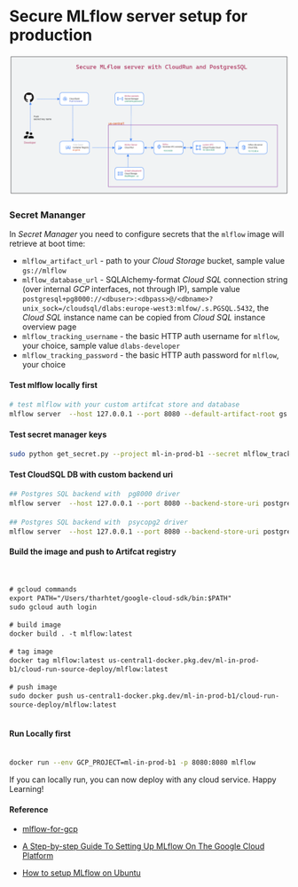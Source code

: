 # Secure MLflow server setup for production



![](images/secure_mlflow_server.png)


### Secret Mananger

In *Secret Manager* you need to configure secrets that the `mlflow` image will retrieve at boot time:

- `mlflow_artifact_url` - path to your *Cloud Storage* bucket, sample value `gs://mlflow`
- `mlflow_database_url` - SQLAlchemy-format *Cloud SQL* connection string (over internal *GCP* interfaces, not through IP), sample value `postgresql+pg8000://<dbuser>:<dbpass>@/<dbname>?unix_sock=/cloudsql/dlabs:europe-west3:mlfow/.s.PGSQL.5432`, the *Cloud SQL* instance name can be copied from *Cloud SQL* instance overview page
- `mlflow_tracking_username` - the basic HTTP auth username for `mlflow`, your choice, sample value `dlabs-developer`
- `mlflow_tracking_password` - the basic HTTP auth password for `mlflow`, your choice


#### Test mlflow locally first
```bash
# test mlflow with your custom artifcat store and database
mlflow server  --host 127.0.0.1 --port 8080 --default-artifact-root gs://YOUR_GCP_BUCKETNAME  --backend-store-uri postgresql+psycopg2://DB_USERNAME:DB_PASSWORD@DB_IP:5432/DB_NAME
```



#### Test secret manager keys
```bash
sudo python get_secret.py --project ml-in-prod-b1 --secret mlflow_tracking_username
```

#### Test CloudSQL DB with custom backend uri
```bash
## Postgres SQL backend with  pg8000 driver
mlflow server  --host 127.0.0.1 --port 8080 --backend-store-uri postgresql+pg8000://DB_USERNAME:DB_PASSWORD@DB_IP:5432/DB_NAME

## Postgres SQL backend with  psycopg2 driver
mlflow server  --host 127.0.0.1 --port 8080 --backend-store-uri postgresql+psycopg2://DB_USERNAME:DB_PASSWORD@DB_IP:5432/DB_NAME
```

#### Build the image and push to Artifcat registry 
```shell


# gcloud commands
export PATH="/Users/tharhtet/google-cloud-sdk/bin:$PATH"
sudo gcloud auth login

# build image
docker build . -t mlflow:latest

# tag image
docker tag mlflow:latest us-central1-docker.pkg.dev/ml-in-prod-b1/cloud-run-source-deploy/mlflow:latest

# push image
sudo docker push us-central1-docker.pkg.dev/ml-in-prod-b1/cloud-run-source-deploy/mlflow:latest


```

#### Run Locally first
```bash

docker run --env GCP_PROJECT=ml-in-prod-b1 -p 8080:8080 mlflow
```

If you can locally run, you can now deploy with any cloud service.
Happy Learning!




#### Reference

- [mlflow-for-gcp](https://github.com/dlabsai/mlflow-for-gcp/tree/master)

- [A Step-by-step Guide To Setting Up MLflow On The Google Cloud Platform](https://dlabs.ai/blog/a-step-by-step-guide-to-setting-up-mlflow-on-the-google-cloud-platform/)
- [How to setup MLflow on Ubuntu](https://medium.com/data-folks-indonesia/how-to-setup-mlflow-in-ubuntu-d79ce47bee2e)
